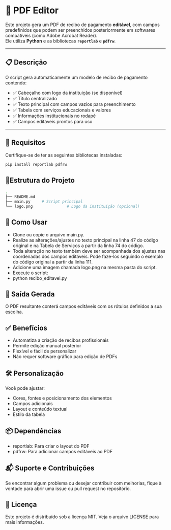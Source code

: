 # 🧾 PDF Editor

Este projeto gera um PDF de recibo de pagamento **editável**, com campos predefinidos que podem ser preenchidos posteriormente em softwares compatíveis (como Adobe Acrobat Reader).  
Ele utiliza **Python** e as bibliotecas **`reportlab`** e **`pdfrw`**.

---

## 📋 Descrição

O script gera automaticamente um modelo de recibo de pagamento contendo:

- ✅ Cabeçalho com logo da instituição (se disponível)  
- ✅ Título centralizado  
- ✅ Texto principal com campos vazios para preenchimento  
- ✅ Tabela com serviços educacionais e valores  
- ✅ Informações institucionais no rodapé  
- ✅ Campos editáveis prontos para uso  

---

## 🧰 Requisitos

Certifique-se de ter as seguintes bibliotecas instaladas:

```bash
pip install reportlab pdfrw
```



## 📁Estrutura do Projeto
```bash
.
├── README.md
├── main.py     # Script principal
└── logo.png               # Logo da instituição (opcional)
```
## 🔧 Como Usar
- Clone ou copie o arquivo main.py.
- Realize as alterações/ajustes no texto principal na linha 47 do código original e na Tabela de Serviços a partir da linha 74 do código.
- Toda alteração no texto também deve ser acompanhada dos ajustes nas coordenadas dos campos editáveis. Pode faze-los seguindo o exemplo do código original a partir da linha 111.
- Adicione uma imagem chamada logo.png na mesma pasta do script.
- Execute o script:
- python recibo_editavel.py

## 📄 Saída Gerada
O PDF resultante conterá campos editáveis com os rótulos definidos a sua escolha.

## ✅ Benefícios
- Automatiza a criação de recibos profissionais
- Permite edição manual posterior
- Flexível e fácil de personalizar
- Não requer software gráfico para edição de PDFs

## 🛠️ Personalização
Você pode ajustar:

- Cores, fontes e posicionamento dos elementos
- Campos adicionais
- Layout e conteúdo textual
- Estilo da tabela

## 📦 Dependências
- reportlab: Para criar o layout do PDF
- pdfrw: Para adicionar campos editáveis ao PDF

## 📬 Suporte e Contribuições
Se encontrar algum problema ou desejar contribuir com melhorias, fique à vontade para abrir uma issue ou pull request no repositório.

## 📜 Licença
Este projeto é distribuído sob a licença MIT. Veja o arquivo LICENSE para mais informações.



